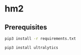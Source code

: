 # hm2
## Prerequisites
```bash
pip3 install -r requirements.txt
```
```bash
pip3 install ultralytics
```

